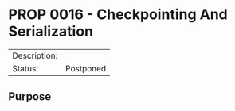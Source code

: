 # PROP 0016 - Checkpointing And Serialization

|                |                                           |
|:---------------|:------------------------------------------|
| Description:   |                                           |
| Status:        | Postponed                                 |
 

## Purpose
 
